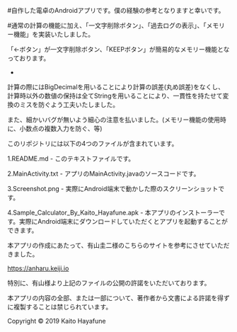 #自作した電卓のAndroidアプリです。僕の経験の参考となりますと幸いです。



#通常の計算の機能に加え、「一文字削除ボタン」、「過去ログの表示」、「メモリー機能」を実装いたしました。

「←ボタン」が一文字削除ボタン、「KEEPボタン」が簡易的なメモリー機能となっております。

-

計算の際にはBigDecimalを用いることにより計算の誤差(丸め誤差)をなくし、計算時以外の数値の保持は全てStringを用いることにより、一貫性を持たせて変換のミスを防ぐよう工夫いたしました。

また、細かいバグが無いよう細心の注意を払いました。(メモリー機能の使用時に、小数点の複数入力を防ぐ、等)

>

このリポジトリには以下の4つのファイルが含まれています。

1.README.md - このテキストファイルです。

2.MainActivity.txt - アプリのMainActivity.javaのソースコードです。

3.Screenshot.png - 実際にAndroid端末で動かした際のスクリーンショットです。

4.Sample_Calculator_By_Kaito_Hayafune.apk - 本アプリのインストーラーです。実際にAndroid端末にダウンロードしていただくとアプリを起動することができます。

>

本アプリの作成にあたって、有山圭二様のこちらのサイトを参考にさせていただきました。

https://anharu.keiji.io

特別に、有山様より上記のファイルの公開の許諾をいただいております。

本アプリの内容の全部、または一部について、著作者から文書による許諾を得ずに複製することは禁じられています。

Copyright © 2019 Kaito Hayafune
